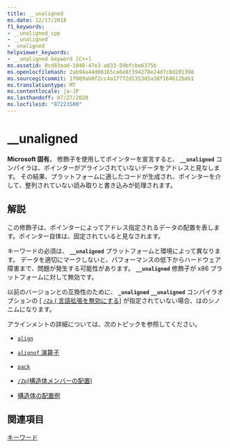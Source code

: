 ```yaml
---
title: __unaligned
ms.date: 12/17/2018
f1_keywords:
- __unaligned_cpp
- __unaligned
- _unaligned
helpviewer_keywords:
- __unaligned keyword [C++]
ms.assetid: 0cd83aad-1840-47e3-ad33-59bfcbe6375b
ms.openlocfilehash: 2ab94a44d08165ca6e8f394278e24d7c8d201398
ms.sourcegitcommit: 1f009ab0f2cc4a177f2d1353d5a38f164612bdb1
ms.translationtype: MT
ms.contentlocale: ja-JP
ms.lasthandoff: 07/27/2020
ms.locfileid: "87223500"
---
```

# <a name="__unaligned"></a>__unaligned

**Microsoft 固有**。 修飾子を使用してポインターを宣言すると、 **`__unaligned`** コンパイラは、ポインターがアラインされていないデータをアドレスと見なします。 その結果、プラットフォームに適したコードが生成され、ポインターを介して、整列されていない読み取りと書き込みが処理されます。

## <a name="remarks"></a>解説

この修飾子は、ポインターによってアドレス指定されるデータの配置を表します。ポインター自体は、固定されていると見なされます。

キーワードの必須は、 **`__unaligned`** プラットフォームと環境によって異なります。 データを適切にマークしないと、パフォーマンスの低下からハードウェア障害まで、問題が発生する可能性があります。 **`__unaligned`** 修飾子が x86 プラットフォームに対して無効です。

以前のバージョンとの互換性のために、 **`_unaligned`** **`__unaligned`** コンパイラオプションの [ [ `/Za` \( 言語拡張を無効にする](../build/reference/za-ze-disable-language-extensions.md)] が指定されていない場合、はのシノニムになります。

アラインメントの詳細については、次のトピックを参照してください。

- [`align`](../cpp/align-cpp.md)

- [`alignof` 演算子](../cpp/alignof-operator.md)

- [`pack`](../preprocessor/pack.md)

- [`/Zp`(構造体メンバーの配置)](../build/reference/zp-struct-member-alignment.md)

- [構造体の配置例](../build/x64-software-conventions.md#examples-of-structure-alignment)

## <a name="see-also"></a>関連項目

[キーワード](../cpp/keywords-cpp.md)
